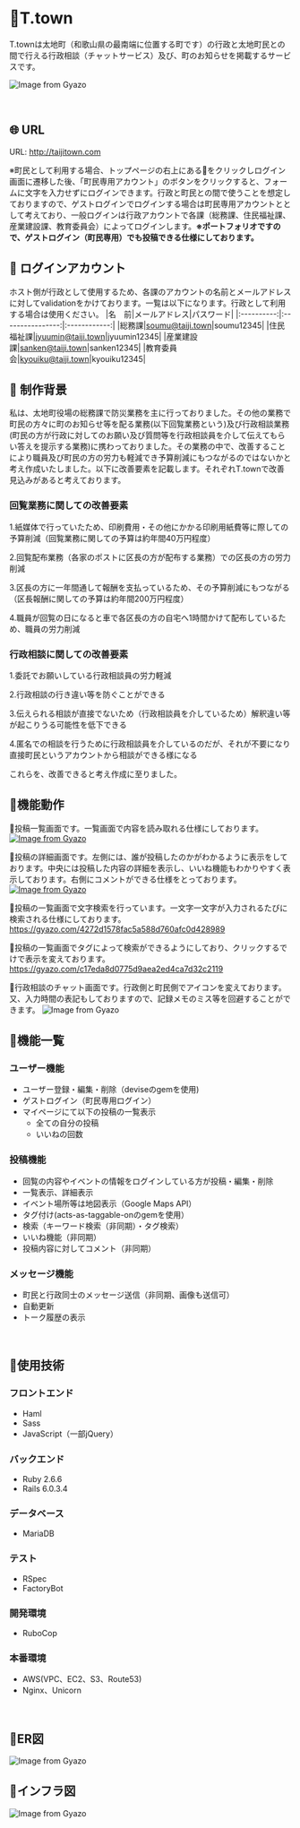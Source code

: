 # :whale2:T.town
T.townは太地町（和歌山県の最南端に位置する町です）の行政と太地町民との間で行える行政相談（チャットサービス）及び、町のお知らせを掲載するサービスです。

![Image from Gyazo](https://i.gyazo.com/0c57dcad8d5accd5ea80aca6a68501d2.jpg)

<br />

## :globe_with_meridians: URL
URL: http://taijitown.com

※町民として利用する場合、トップページの右上にある:bust_in_silhouette:をクリックしログイン画面に遷移した後、「町民専用アカウント」のボタンをクリックすると、フォームに文字を入力せずにログインできます。行政と町民との間で使うことを想定しておりますので、ゲストログインでログインする場合は町民専用アカウントととして考えており、一般ログインは行政アカウントで各課（総務課、住民福祉課、産業建設課、教育委員会）によってログインします。<strong>※ポートフォリオですので、ゲストログイン（町民専用）でも投稿できる仕様にしております。</strong>

## :bust_in_silhouette: ログインアカウント
ホスト側が行政として使用するため、各課のアカウントの名前とメールアドレスに対してvalidationをかけております。一覧は以下になります。行政として利用する場合は使用ください。
|名　前|メールアドレス|パスワード|
|:----------:|:----------------:|:------------:|
|総務課|soumu@taiji.town|soumu12345|
|住民福祉課|jyuumin@taiji.town|jyuumin12345|
|産業建設課|sanken@taiji.town|sanken12345|
|教育委員会|kyouiku@taiji.town|kyouiku12345|

## :thought_balloon: 制作背景
私は、太地町役場の総務課で防災業務を主に行っておりました。その他の業務で町民の方々に町のお知らせ等を配る業務(以下回覧業務という)及び行政相談業務(町民の方が行政に対してのお願い及び質問等を行政相談員を介して伝えてもらい答えを提示する業務)に携わっておりました。その業務の中で、改善することにより職員及び町民の方の労力も軽減でき予算削減にもつながるのではないかと考え作成いたしました。以下に改善要素を記載します。それぞれT.townで改善見込みがあると考えております。
### 回覧業務に関しての改善要素
<p>1.紙媒体で行っていたため、印刷費用・その他にかかる印刷用紙費等に際しての予算削減（回覧業務に関しての予算は約年間40万円程度）</p>
<p>2.回覧配布業務（各家のポストに区長の方が配布する業務）での区長の方の労力削減</p>
<p>3.区長の方に一年間通して報酬を支払っているため、その予算削減にもつながる（区長報酬に関しての予算は約年間200万円程度）</p>
<p>4.職員が回覧の日になると車で各区長の方の自宅へ1時間かけて配布しているため、職員の労力削減</p>

### 行政相談に関しての改善要素
<p>1.委託でお願いしている行政相談員の労力軽減</p>
<p>2.行政相談の行き違い等を防ぐことができる</p>
<p>3.伝えられる相談が直接でないため（行政相談員を介しているため）解釈違い等が起こりうる可能性を低下できる</p>
<p>4.匿名での相談を行うために行政相談員を介しているのだが、それが不要になり直接町民というアカウントから相談ができる様になる</p>
これらを、改善できると考え作成に至りました。

## :open_file_folder:機能動作
:large_blue_diamond:投稿一覧画面です。一覧画面で内容を読み取れる仕様にしております。
[![Image from Gyazo](https://i.gyazo.com/679379037d4f87d0962c01682ea1ed71.png)](https://gyazo.com/679379037d4f87d0962c01682ea1ed71)

:large_blue_diamond:投稿の詳細画面です。左側には、誰が投稿したのかがわかるように表示をしております。中央には投稿した内容の詳細を表示し、いいね機能もわかりやすく表示しております。右側にコメントができる仕様をとっております。
[![Image from Gyazo](https://i.gyazo.com/8d820f2694e98e461c6f0a7f1105ada3.png)](https://gyazo.com/8d820f2694e98e461c6f0a7f1105ada3)

:large_blue_diamond:投稿の一覧画面で文字検索を行っています。一文字一文字が入力されるたびに検索される仕様にしております。
https://gyazo.com/4272d1578fac5a588d760afc0d428989

:large_blue_diamond:投稿の一覧画面でタグによって検索ができるようにしており、クリックするでけで表示を変えております。
https://gyazo.com/c17eda8d0775d9aea2ed4ca7d32c2119

:large_blue_diamond:行政相談のチャット画面です。行政側と町民側でアイコンを変えております。又、入力時間の表記もしておりますので、記録メモのミス等を回避することができます。
![Image from Gyazo](https://i.gyazo.com/292d05f5e4ea038981c1c8abf0f49ef2.jpg)


## :green_book:機能一覧

### ユーザー機能
- ユーザー登録・編集・削除（deviseのgemを使用)
- ゲストログイン（町民専用ログイン）
- マイページにて以下の投稿の一覧表示
  - 全ての自分の投稿
  - いいねの回数

### 投稿機能
- 回覧の内容やイベントの情報をログインしている方が投稿・編集・削除
- 一覧表示、詳細表示
- イベント場所等は地図表示（Google Maps API）
- タグ付け(acts-as-taggable-onのgemを使用）
- 検索（キーワード検索（非同期）・タグ検索）
- いいね機能（非同期）
- 投稿内容に対してコメント（非同期）

### メッセージ機能
- 町民と行政同士のメッセージ送信（非同期、画像も送信可）
- 自動更新
- トーク履歴の表示


<br />

## :notebook:使用技術
### フロントエンド
- Haml
- Sass
- JavaScript（一部jQuery）

### バックエンド
- Ruby 2.6.6  
- Rails 6.0.3.4

### データベース
- MariaDB  

### テスト
- RSpec
- FactoryBot

### 開発環境
- RuboCop

### 本番環境
- AWS(VPC、EC2、S3、Route53) 
- Nginx、Unicorn

<br />

## :closed_book:ER図
![Image from Gyazo](https://i.gyazo.com/ab5438d5405ef6e6fece172122a48ca6.png)


## :orange_book:インフラ図
![Image from Gyazo](https://i.gyazo.com/afbb6850269c97204b8b4a81db1a53dc.png)
